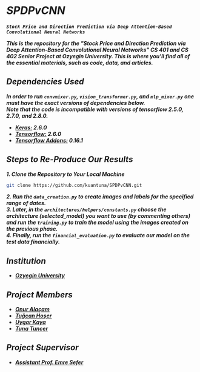 # **_SPDPvCNN_**

**_`Stock Price and Direction Prediction via Deep Attention-Based Convolutional Neural Networks`_**

**_This is the repository for the "Stock Price and Direction Prediction via Deep Attention-Based Convolutional Neural Networks" CS 401 and CS 402 Senior Project at Ozyegin University. This is where you'll find all of the essential materials, such as code, data, and articles._**

## **_Dependencies Used_**

**_In order to run `convmixer.py`, `vision_transformer.py`, and `mlp_mixer.py` one must have the exact versions of dependencies below._**<br/>
**_Note that the code is incompatible with versions of tensorflow 2.5.0, 2.7.0, and 2.8.0._**

- **_[Keras:](https://keras.io/) 2.6.0_**
- **_[Tensorflow:](https://www.tensorflow.org/) 2.6.0_**
- **_[Tensorflow Addons:](https://www.tensorflow.org/addons) 0.16.1_**

## **_Steps to Re-Produce Our Results_**

**_1. Clone the Repository to Your Local Machine_**

```bash
git clone https://github.com/kuantuna/SPDPvCNN.git
```

**_2. Run the `data_creation.py` to create images and labels for the specified range of dates.<br/>_**
**_3. Later, in the `architectures/helpers/constants.py` choose the architecture (selected_model) you want to use (by commenting others) and run the `training.py` to train the model using the images created on the previous phase.<br/>_**
**_4. Finally, run the `financial_evaluation.py` to evaluate our model on the test data financially.<br/>_**

## **_Institution_**

- **_[Ozyegin University](https://www.ozyegin.edu.tr/)_**

## **_Project Members_**

- **_[Onur Alaçam](https://github.com/Onralcm)_**<br/>
- **_[Tuğcan Hoşer](https://github.com/Tugcannn)_**<br/>
- **_[Uygar Kaya](https://github.com/UygarKAYA)_**<br/>
- **_[Tuna Tuncer](https://github.com/kuantuna)_**

## **_Project Supervisor_**

- **_[Assistant Prof. Emre Sefer](http://www.emresefer.com/)_**
